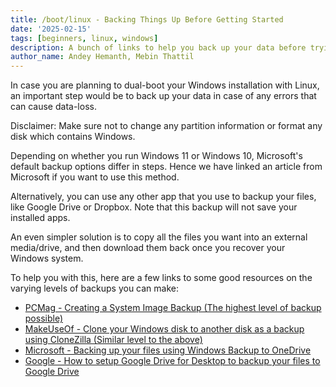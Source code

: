 ```yaml
---
title: /boot/linux - Backing Things Up Before Getting Started
date: '2025-02-15'
tags: [beginners, linux, windows]
description: A bunch of links to help you back up your data before trying out Linux!
author_name: Andey Hemanth, Mebin Thattil
---
```

In case you are planning to dual-boot your Windows installation with Linux, an important step would be to back up your data in case of any errors that can cause data-loss.

Disclaimer: Make sure not to change any partition information or format any disk which contains Windows.

Depending on whether you run Windows 11 or Windows 10, Microsoft's default backup options differ in steps. Hence we have linked an article from Microsoft if you want to use this method.

Alternatively, you can use any other app that you use to backup your files, like Google Drive or Dropbox. Note that this backup will not save your installed apps.

An even simpler solution is to copy all the files you want into an external media/drive, and then download them back once you recover your Windows system.

To help you with this, here are a few links to some good resources on the varying levels of backups you can make:

- [PCMag - Creating a System Image Backup (The highest level of backup possible)](https://www.pcmag.com/how-to/how-to-back-up-and-restore-an-image-file-of-windows-10)
- [MakeUseOf - Clone your Windows disk to another disk as a backup using CloneZilla (Similar level to the above)](https://www.makeuseof.com/tag/how-to-use-clonezilla/)
- [Microsoft - Backing up your files using Windows Backup to OneDrive](https://support.microsoft.com/en-us/Windows/back-up-and-restore-with-Windows-backup-87a81f8a-78fa-456e-b521-ac0560e32338)
- [Google - How to setup Google Drive for Desktop to backup your files to Google Drive](https://support.google.com/drive/answer/10838124?hl=en)
